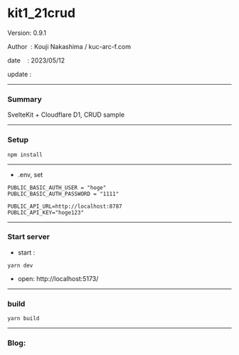 ﻿# kit1_21crud

 Version: 0.9.1

 Author  : Kouji Nakashima / kuc-arc-f.com

 date    : 2023/05/12

 update  :
 
***
### Summary

SvelteKit + Cloudflare D1, CRUD sample

***
### Setup

```
npm install
```
***
* .env, set

```
PUBLIC_BASIC_AUTH_USER = "hoge"
PUBLIC_BASIC_AUTH_PASSWORD = "1111"

PUBLIC_API_URL=http://localhost:8787
PUBLIC_API_KEY="hoge123"
```

***
### Start server
* start :

```
yarn dev
```

* open: http://localhost:5173/

***
### build

```
yarn build
```

***
### Blog:

